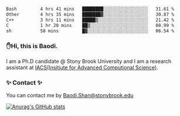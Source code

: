 <!--START_SECTION:waka-->

```txt
Bash         4 hrs 41 mins   ████████░░░░░░░░░░░░░░░░░   31.61 %
Other        4 hrs 35 mins   ███████▓░░░░░░░░░░░░░░░░░   30.87 %
C++          3 hrs 11 mins   █████▒░░░░░░░░░░░░░░░░░░░   21.42 %
C            1 hr 20 mins    ██▒░░░░░░░░░░░░░░░░░░░░░░   08.99 %
sh           58 mins         █▓░░░░░░░░░░░░░░░░░░░░░░░   06.54 %
```

<!--END_SECTION:waka-->

### ✋Hi, this is Baodi. 

I am a Ph.D candidate @ Stony Brook University and I am a research assistant at [IACS(Insitiute for Advanced Computional Science)](https://iacs.stonybrook.edu/).

### ✨ Contact ✨

You can contact me by [Baodi.Shan@stonybrook.edu](mailto:Baodi.Shan@stonybrook.edu)

[![Anurag's GitHub stats](https://github-readme-stats.vercel.app/api?username=lwshanbd&theme=jolly&show_icons=true&count_private=true&include_all_commits=true)](https://github.com/anuraghazra/github-readme-stats)



<!--
**lwshanbd/lwshanbd** is a ✨ _special_ ✨ repository because its `README.md` (this file) appears on your GitHub profile.

Here are some ideas to get you started:

- 🔭 I’m currently working on ...
- 🌱 I’m currently learning ...
- 👯 I’m looking to collaborate on ...
- 🤔 I’m looking for help with ...
- 💬 Ask me about ...
- 📫 How to reach me: ...
- 😄 Pronouns: ...
- ⚡ Fun fact: ...
-->
